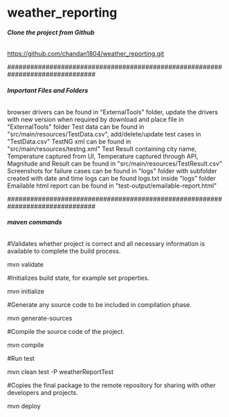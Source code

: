 # weather_reporting
###### **Clone the project from Github**
https://github.com/chandan1804/weather_reporting.git

###############################################################################

###### **Important Files and Folders**
browser drivers can be found in "ExternalTools" folder, update the drivers with new version when required by download and place file in "ExternalTools" folder
Test data can be found in "src/main/resources/TestData.csv", add/delete/update test cases in "TestData.csv"
TestNG xml can be found in "src/main/resources/testng.xml"
Test Result containing city name, Temperature captured from UI, Temperature captured through API, Magnitude and Result can be found in "src/main/resources/TestResult.csv"
Screenshots for failure cases can be found in "logs" folder with subfolder created with date and time
logs can be found logs.txt inside "logs" folder
Emailable html report can be found in "test-output/emailable-report.html"

###############################################################################

###### **maven commands**
#Validates whether project is correct and all necessary information is available to complete the build process.

mvn validate

#Initializes build state, for example set properties.

mvn initialize

#Generate any source code to be included in compilation phase.

mvn generate-sources

#Compile the source code of the project.

mvn compile

#Run test

mvn clean test -P weatherReportTest

#Copies the final package to the remote repository for sharing with other developers and projects.

mvn deploy
